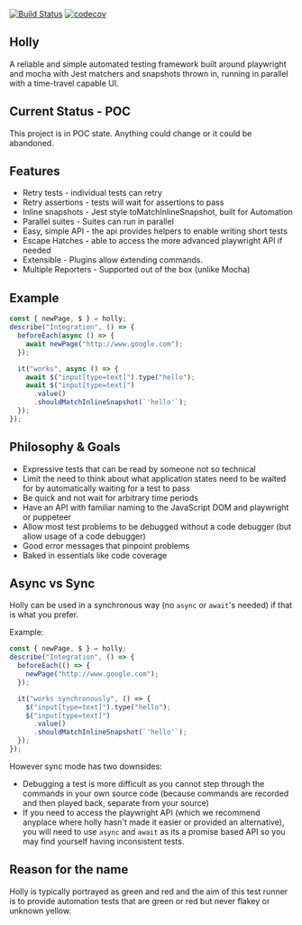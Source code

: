 [![Build Status](https://travis-ci.org/HollyAutomation/Holly.svg?branch=master)](https://travis-ci.org/HollyAutomation/Holly) [![codecov](https://codecov.io/gh/HollyAutomation/Holly/branch/master/graph/badge.svg)](https://codecov.io/gh/HollyAutomation/Holly)

## Holly

A reliable and simple automated testing framework built around playwright and mocha with Jest matchers and snapshots thrown in, running in parallel with a time-travel capable UI.

## Current Status - POC

This project is in POC state. Anything could change or it could be abandoned.

## Features

- Retry tests - individual tests can retry
- Retry assertions - tests will wait for assertions to pass
- Inline snapshots - Jest style toMatchInlineSnapshot, built for Automation
- Parallel suites - Suites can run in parallel
- Easy, simple API - the api provides helpers to enable writing short tests
- Escape Hatches - able to access the more advanced playwright API if needed
- Extensible - Plugins allow extending commands.
- Multiple Reporters - Supported out of the box (unlike Mocha)

## Example

```javascript
const { newPage, $ } = holly;
describe("Integration", () => {
  beforeEach(async () => {
    await newPage("http://www.google.com");
  });

  it("works", async () => {
    await $("input[type=text]").type("hello");
    await $("input[type=text]")
      .value()
      .shouldMatchInlineSnapshot(`'hello'`);
  });
});
```

## Philosophy & Goals

 * Expressive tests that can be read by someone not so technical
 * Limit the need to think about what application states need to be waited for by automatically waiting for a test to pass
 * Be quick and not wait for arbitrary time periods
 * Have an API with familiar naming to the JavaScript DOM and playwright or puppeteer
 * Allow most test problems to be debugged without a code debugger (but allow usage of a code debugger)
 * Good error messages that pinpoint problems
 * Baked in essentials like code coverage

## Async vs Sync

Holly can be used in a synchronous way (no `async` or `await`'s needed) if that is what you prefer.

Example:

```javascript
const { newPage, $ } = holly;
describe("Integration", () => {
  beforeEach(() => {
    newPage("http://www.google.com");
  });

  it("works synchronously", () => {
    $("input[type=text]").type("hello");
    $("input[type=text]")
      .value()
      .shouldMatchInlineSnapshot(`'hello'`);
  });
});
```

However sync mode has two downsides:

- Debugging a test is more difficult as you cannot step through the commands in your own source code (because commands are recorded and then played back, separate from your source)
- If you need to access the playwright API (which we recommend anyplace where holly hasn't made it easier or provided an alternative), you will need to use `async` and `await` as its a promise based API so you may find yourself having inconsistent tests.

## Reason for the name

Holly is typically portrayed as green and red and the aim of this test runner is to provide automation tests that are green or red but never flakey or unknown yellow.
